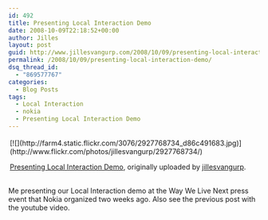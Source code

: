 ```yaml
---
id: 492
title: Presenting Local Interaction Demo
date: 2008-10-09T22:18:52+00:00
author: Jilles
layout: post
guid: http://www.jillesvangurp.com/2008/10/09/presenting-local-interaction-demo/
permalink: /2008/10/09/presenting-local-interaction-demo/
dsq_thread_id:
  - "869577767"
categories:
  - Blog Posts
tags:
  - Local Interaction
  - nokia
  - Presenting Local Interaction Demo
---
```

<div style="text-align: left; padding: 3px;">
[![](http://farm4.static.flickr.com/3076/2927768734_d86c491683.jpg)](http://www.flickr.com/photos/jillesvangurp/2927768734/)

[Presenting Local Interaction Demo](http://www.flickr.com/photos/jillesvangurp/2927768734/), originally uploaded by [jillesvangurp](http://www.flickr.com/people/jillesvangurp/).
</div>
<p>
Me presenting our Local Interaction demo at the Way We Live Next press event that Nokia organized two weeks ago. Also see the previous post with the youtube video.
</p>